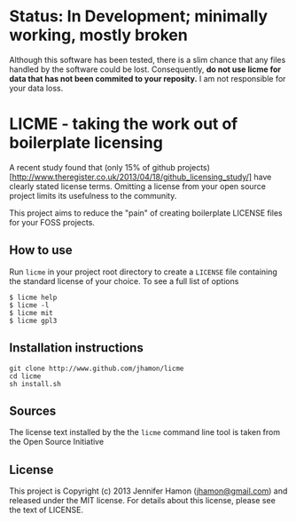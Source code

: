 # Status: In Development; minimally working, mostly broken 

Although this software has been tested, there is a slim chance that any files
handled by the software could be lost.  Consequently, **do not use licme for
data that has not been commited to your reposity.**  I am not responsible for
your data loss.

# LICME - taking the work out of boilerplate licensing 

A recent study found that (only 15% of github projects)[http://www.theregister.co.uk/2013/04/18/github_licensing_study/] have clearly stated license terms.  Omitting a license from your open source project limits its usefulness to the community.  

This project aims to reduce the "pain" of creating boilerplate LICENSE files for your FOSS projects. 

## How to use

Run `licme` in your project root directory to create a `LICENSE` file containing the standard license of your choice.  To see a full list of options  

    $ licme help
    $ licme -l
    $ licme mit
    $ licme gpl3

## Installation instructions

    git clone http://www.github.com/jhamon/licme
    cd licme 
    sh install.sh

## Sources

The license text installed by the the `licme` command line tool is taken from the Open Source Initiative  

## License

This project is Copyright (c) 2013 Jennifer Hamon (jhamon@gmail.com) and released under the MIT license. For details about this license, please see the text of LICENSE. 
